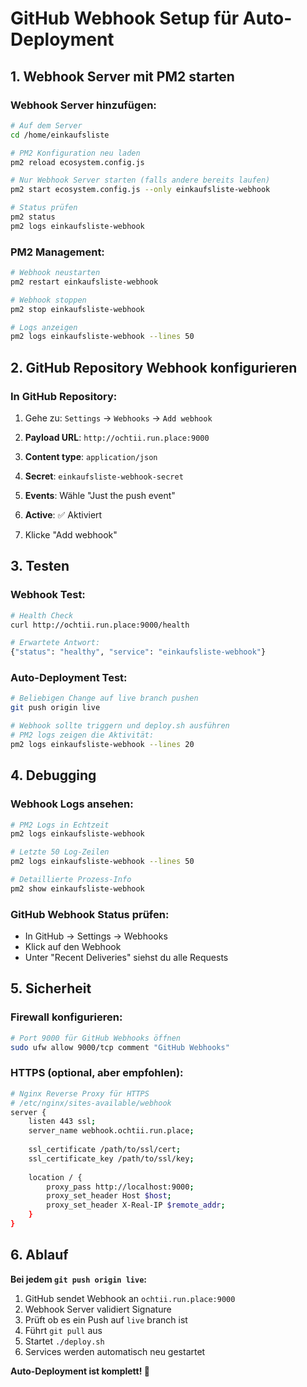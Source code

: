 # GitHub Webhook Setup für Auto-Deployment

## 1. Webhook Server mit PM2 starten

### Webhook Server hinzufügen:
```bash
# Auf dem Server
cd /home/einkaufsliste

# PM2 Konfiguration neu laden
pm2 reload ecosystem.config.js

# Nur Webhook Server starten (falls andere bereits laufen)
pm2 start ecosystem.config.js --only einkaufsliste-webhook

# Status prüfen
pm2 status
pm2 logs einkaufsliste-webhook
```

### PM2 Management:
```bash
# Webhook neustarten
pm2 restart einkaufsliste-webhook

# Webhook stoppen
pm2 stop einkaufsliste-webhook

# Logs anzeigen
pm2 logs einkaufsliste-webhook --lines 50
```

## 2. GitHub Repository Webhook konfigurieren

### In GitHub Repository:
1. Gehe zu: `Settings` → `Webhooks` → `Add webhook`

2. **Payload URL**: `http://ochtii.run.place:9000`
   
3. **Content type**: `application/json`

4. **Secret**: `einkaufsliste-webhook-secret`

5. **Events**: Wähle "Just the push event"

6. **Active**: ✅ Aktiviert

7. Klicke "Add webhook"

## 3. Testen

### Webhook Test:
```bash
# Health Check
curl http://ochtii.run.place:9000/health

# Erwartete Antwort:
{"status": "healthy", "service": "einkaufsliste-webhook"}
```

### Auto-Deployment Test:
```bash
# Beliebigen Change auf live branch pushen
git push origin live

# Webhook sollte triggern und deploy.sh ausführen
# PM2 logs zeigen die Aktivität:
pm2 logs einkaufsliste-webhook --lines 20
```

## 4. Debugging

### Webhook Logs ansehen:
```bash
# PM2 Logs in Echtzeit
pm2 logs einkaufsliste-webhook

# Letzte 50 Log-Zeilen
pm2 logs einkaufsliste-webhook --lines 50

# Detaillierte Prozess-Info
pm2 show einkaufsliste-webhook
```

### GitHub Webhook Status prüfen:
- In GitHub → Settings → Webhooks
- Klick auf den Webhook
- Unter "Recent Deliveries" siehst du alle Requests

## 5. Sicherheit

### Firewall konfigurieren:
```bash
# Port 9000 für GitHub Webhooks öffnen
sudo ufw allow 9000/tcp comment "GitHub Webhooks"
```

### HTTPS (optional, aber empfohlen):
```bash
# Nginx Reverse Proxy für HTTPS
# /etc/nginx/sites-available/webhook
server {
    listen 443 ssl;
    server_name webhook.ochtii.run.place;
    
    ssl_certificate /path/to/ssl/cert;
    ssl_certificate_key /path/to/ssl/key;
    
    location / {
        proxy_pass http://localhost:9000;
        proxy_set_header Host $host;
        proxy_set_header X-Real-IP $remote_addr;
    }
}
```

## 6. Ablauf

**Bei jedem `git push origin live`:**
1. GitHub sendet Webhook an `ochtii.run.place:9000`
2. Webhook Server validiert Signature
3. Prüft ob es ein Push auf `live` branch ist
4. Führt `git pull` aus
5. Startet `./deploy.sh`
6. Services werden automatisch neu gestartet

**Auto-Deployment ist komplett! 🚀**
